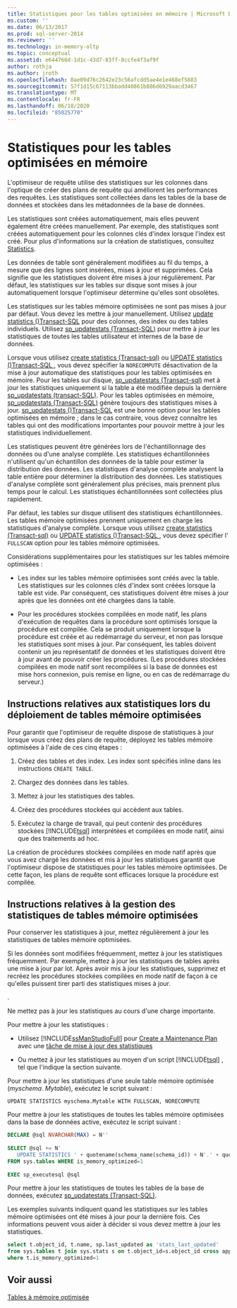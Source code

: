 ```yaml
---
title: Statistiques pour les tables optimisées en mémoire | Microsoft Docs
ms.custom: ''
ms.date: 06/13/2017
ms.prod: sql-server-2014
ms.reviewer: ''
ms.technology: in-memory-oltp
ms.topic: conceptual
ms.assetid: e644766d-1d1c-43d7-83ff-8ccfe4f3af9f
author: rothja
ms.author: jroth
ms.openlocfilehash: 0ae09d76c2642e23c56afcdd5ae4e1e468ef5883
ms.sourcegitcommit: 57f1d15c67113bbadd40861b886d6929aacd3467
ms.translationtype: MT
ms.contentlocale: fr-FR
ms.lasthandoff: 06/18/2020
ms.locfileid: "85025770"
---
```

# <a name="statistics-for-memory-optimized-tables"></a>Statistiques pour les tables optimisées en mémoire
  L'optimiseur de requête utilise des statistiques sur les colonnes dans l'optique de créer des plans de requête qui améliorent les performances des requêtes. Les statistiques sont collectées dans les tables de la base de données et stockées dans les métadonnées de la base de données.  
  
 Les statistiques sont créées automatiquement, mais elles peuvent également être créées manuellement. Par exemple, des statistiques sont créées automatiquement pour les colonnes clés d'index lorsque l'index est créé. Pour plus d'informations sur la création de statistiques, consultez [Statistics](../statistics/statistics.md).  
  
 Les données de table sont généralement modifiées au fil du temps, à mesure que des lignes sont insérées, mises à jour et supprimées. Cela signifie que les statistiques doivent être mises à jour régulièrement. Par défaut, les statistiques sur les tables sur disque sont mises à jour automatiquement lorsque l'optimiseur détermine qu'elles sont obsolètes.  
  
 Les statistiques sur les tables mémoire optimisées ne sont pas mises à jour par défaut. Vous devez les mettre à jour manuellement. Utilisez [update statistics &#40;&#41;Transact-SQL](/sql/t-sql/statements/update-statistics-transact-sql) pour des colonnes, des index ou des tables individuels. Utilisez [sp_updatestats &#40;Transact-SQL&#41;](/sql/relational-databases/system-stored-procedures/sp-updatestats-transact-sql) pour mettre à jour les statistiques de toutes les tables utilisateur et internes de la base de données.  
  
 Lorsque vous utilisez [create statistics &#40;Transact-sql&#41;](/sql/t-sql/statements/create-statistics-transact-sql) ou [UPDATE statistics &#40;&#41;Transact-SQL ](/sql/t-sql/statements/update-statistics-transact-sql), vous devez spécifier la `NORECOMPUTE` désactivation de la mise à jour automatique des statistiques pour les tables optimisées en mémoire. Pour les tables sur disque, [sp_updatestats &#40;Transact-sql&#41;](/sql/relational-databases/system-stored-procedures/sp-updatestats-transact-sql) met à jour les statistiques uniquement si la table a été modifiée depuis la dernière [sp_updatestats &#40;transact-SQL&#41;](/sql/relational-databases/system-stored-procedures/sp-updatestats-transact-sql). Pour les tables optimisées en mémoire, [sp_updatestats &#40;Transact-SQL&#41;](/sql/relational-databases/system-stored-procedures/sp-updatestats-transact-sql) génère toujours des statistiques mises à jour. [sp_updatestats &#40;&#41;Transact-SQL](/sql/relational-databases/system-stored-procedures/sp-updatestats-transact-sql) est une bonne option pour les tables optimisées en mémoire ; dans le cas contraire, vous devez connaître les tables qui ont des modifications importantes pour pouvoir mettre à jour les statistiques individuellement.  
  
 Les statistiques peuvent être générées lors de l'échantillonnage des données ou d'une analyse complète. Les statistiques échantillonnées n'utilisent qu'un échantillon des données de la table pour estimer la distribution des données. Les statistiques d'analyse complète analysent la table entière pour déterminer la distribution des données. Les statistiques d'analyse complète sont généralement plus précises, mais prennent plus temps pour le calcul. Les statistiques échantillonnées sont collectées plus rapidement.  
  
 Par défaut, les tables sur disque utilisent des statistiques échantillonnées. Les tables mémoire optimisées prennent uniquement en charge les statistiques d'analyse complète. Lorsque vous utilisez [create statistics &#40;Transact-sql&#41;](/sql/t-sql/statements/create-statistics-transact-sql) ou [UPDATE statistics &#40;&#41;Transact-SQL ](/sql/t-sql/statements/update-statistics-transact-sql), vous devez spécifier l' `FULLSCAN` option pour les tables mémoire optimisées.  
  
 Considérations supplémentaires pour les statistiques sur les tables mémoire optimisées :  
  
-   Les index sur les tables mémoire optimisées sont créés avec la table. Les statistiques sur les colonnes clés d'index sont créées lorsque la table est vide. Par conséquent, ces statistiques doivent être mises à jour après que les données ont été chargées dans la table.  
  
-   Pour les procédures stockées compilées en mode natif, les plans d'exécution de requêtes dans la procédure sont optimisés lorsque la procédure est compilée. Cela se produit uniquement lorsque la procédure est créée et au redémarrage du serveur, et non pas lorsque les statistiques sont mises à jour. Par conséquent, les tables doivent contenir un jeu représentatif de données et les statistiques doivent être à jour avant de pouvoir créer les procédures. (Les procédures stockées compilées en mode natif sont recompilées si la base de données est mise hors connexion, puis remise en ligne, ou en cas de redémarrage du serveur.)  
  
## <a name="guidelines-for-statistics-when-deploying-memory-optimized-tables"></a>Instructions relatives aux statistiques lors du déploiement de tables mémoire optimisées  
 Pour garantir que l'optimiseur de requête dispose de statistiques à jour lorsque vous créez des plans de requête, déployez les tables mémoire optimisées à l'aide de ces cinq étapes :  
  
1.  Créez des tables et des index. Les index sont spécifiés inline dans les instructions `CREATE TABLE`.  
  
2.  Chargez des données dans les tables.  
  
3.  Mettez à jour les statistiques des tables.  
  
4.  Créez des procédures stockées qui accèdent aux tables.  
  
5.  Exécutez la charge de travail, qui peut contenir des procédures stockées [!INCLUDE[tsql](../../../includes/tsql-md.md)] interprétées et compilées en mode natif, ainsi que des traitements ad hoc.  
  
 La création de procédures stockées compilées en mode natif après que vous avez chargé les données et mis à jour les statistiques garantit que l'optimiseur dispose de statistiques pour les tables mémoire optimisées. De cette façon, les plans de requête sont efficaces lorsque la procédure est compilée.  
  
## <a name="guidelines-for-maintaining-statistics-on-memory-optimized-tables"></a>Instructions relatives à la gestion des statistiques de tables mémoire optimisées  
 Pour conserver les statistiques à jour, mettez régulièrement à jour les statistiques de tables mémoire optimisées.  
  
 Si les données sont modifiées fréquemment, mettez à jour les statistiques fréquemment. Par exemple, mettez à jour les statistiques de tables après une mise à jour par lot. Après avoir mis à jour les statistiques, supprimez et recréez les procédures stockées compilées en mode natif de façon à ce qu'elles puissent tirer parti des statistiques mises à jour.  
  
 .  
  
 Ne mettez pas à jour les statistiques au cours d'une charge importante.  
  
 Pour mettre à jour les statistiques :  
  
-   Utilisez [!INCLUDE[ssManStudioFull](../../includes/ssmanstudiofull-md.md)] pour [Create a Maintenance Plan](../maintenance-plans/create-a-maintenance-plan.md) avec une [tâche de mise à jour des statistiques](../maintenance-plans/update-statistics-task-maintenance-plan.md)  
  
-   Ou mettez à jour les statistiques au moyen d'un script [!INCLUDE[tsql](../../../includes/tsql-md.md)] , tel que l'indique la section suivante.  
  
 Pour mettre à jour les statistiques d'une seule table mémoire optimisée (*myschema*. *Mytable*), exécutez le script suivant :  
  
```  
UPDATE STATISTICS myschema.Mytable WITH FULLSCAN, NORECOMPUTE  
```  
  
 Pour mettre à jour les statistiques de toutes les tables mémoire optimisées dans la base de données active, exécutez le script suivant :  
  
```sql  
DECLARE @sql NVARCHAR(MAX) = N''  
  
SELECT @sql += N'  
   UPDATE STATISTICS ' + quotename(schema_name(schema_id)) + N'.' + quotename(name) + N' WITH FULLSCAN, NORECOMPUTE'  
FROM sys.tables WHERE is_memory_optimized=1  
  
EXEC sp_executesql @sql  
```  
  
 Pour mettre à jour les statistiques de toutes les tables de la base de données, exécutez [sp_updatestats &#40;Transact-SQL&#41;](/sql/relational-databases/system-stored-procedures/sp-updatestats-transact-sql).  
  
 Les exemples suivants indiquent quand les statistiques sur les tables mémoire optimisées ont été mises à jour pour la dernière fois. Ces informations peuvent vous aider à décider si vous devez mettre à jour les statistiques.  
  
```sql  
select t.object_id, t.name, sp.last_updated as 'stats_last_updated'  
from sys.tables t join sys.stats s on t.object_id=s.object_id cross apply sys.dm_db_stats_properties(t.object_id, s.stats_id) sp  
where t.is_memory_optimized=1  
```  
  
## <a name="see-also"></a>Voir aussi  
 [Tables à mémoire optimisée](memory-optimized-tables.md)  
  
  
